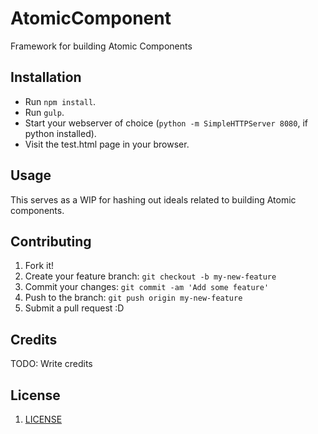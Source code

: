 # AtomicComponent

Framework for building Atomic Components

## Installation
  - Run `npm install`.
  - Run `gulp`.
  - Start your webserver of choice (`python -m SimpleHTTPServer 8080`, if python installed).
  - Visit the test.html page in your browser.

## Usage

This serves as a WIP for hashing out ideals related to building Atomic components.

## Contributing

1. Fork it!
2. Create your feature branch: `git checkout -b my-new-feature`
3. Commit your changes: `git commit -am 'Add some feature'`
4. Push to the branch: `git push origin my-new-feature`
5. Submit a pull request :D


## Credits

TODO: Write credits

## License

1. [LICENSE](https://github.com/sebworks/AtomicComponent/blob/master/LICENSE)

